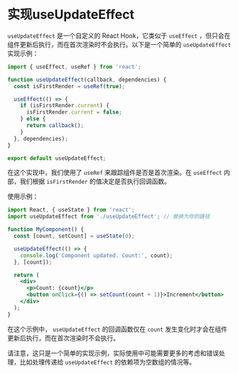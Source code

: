 # 实现useUpdateEffect

`useUpdateEffect` 是一个自定义的 React Hook，它类似于 `useEffect` ，但只会在组件更新后执行，而在首次渲染时不会执行。以下是一个简单的 `useUpdateEffect` 实现示例：

```jsx
import { useEffect, useRef } from 'react';

function useUpdateEffect(callback, dependencies) {
  const isFirstRender = useRef(true);

  useEffect(() => {
    if (isFirstRender.current) {
      isFirstRender.current = false;
    } else {
      return callback();
    }
  }, dependencies);
}

export default useUpdateEffect;
```

在这个实现中，我们使用了 `useRef` 来跟踪组件是否是首次渲染。在 `useEffect` 内部，我们根据 `isFirstRender` 的值决定是否执行回调函数。

使用示例：

```jsx
import React, { useState } from 'react';
import useUpdateEffect from './useUpdateEffect'; // 替换为你的路径

function MyComponent() {
  const [count, setCount] = useState(0);

  useUpdateEffect(() => {
    console.log('Component updated. Count:', count);
  }, [count]);

  return (
    <div>
      <p>Count: {count}</p>
      <button onClick={() => setCount(count + 1)}>Increment</button>
    </div>
  );
}
```

在这个示例中， `useUpdateEffect` 的回调函数仅在 `count` 发生变化时才会在组件更新后执行，而在首次渲染时不会执行。

请注意，这只是一个简单的实现示例，实际使用中可能需要更多的考虑和错误处理，比如处理传递给 `useUpdateEffect` 的依赖项为空数组的情况等。
